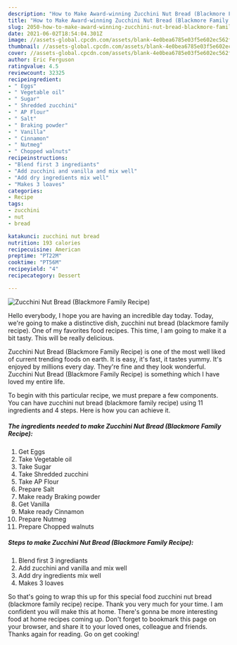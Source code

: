 ```yaml
---
description: "How to Make Award-winning Zucchini Nut Bread (Blackmore Family Recipe)"
title: "How to Make Award-winning Zucchini Nut Bread (Blackmore Family Recipe)"
slug: 2050-how-to-make-award-winning-zucchini-nut-bread-blackmore-family-recipe
date: 2021-06-02T18:54:04.301Z
image: //assets-global.cpcdn.com/assets/blank-4e0bea6785e03f5e602ec562f230caae08da540cada707380b4fe1bbebba43da.png
thumbnail: //assets-global.cpcdn.com/assets/blank-4e0bea6785e03f5e602ec562f230caae08da540cada707380b4fe1bbebba43da.png
cover: //assets-global.cpcdn.com/assets/blank-4e0bea6785e03f5e602ec562f230caae08da540cada707380b4fe1bbebba43da.png
author: Eric Ferguson
ratingvalue: 4.5
reviewcount: 32325
recipeingredient:
- " Eggs"
- " Vegetable oil"
- " Sugar"
- " Shredded zucchini"
- " AP Flour"
- " Salt"
- " Braking powder"
- " Vanilla"
- " Cinnamon"
- " Nutmeg"
- " Chopped walnuts"
recipeinstructions:
- "Blend first 3 ingrediants"
- "Add zucchini and vanilla and mix well"
- "Add dry ingredients mix well"
- "Makes 3 loaves"
categories:
- Recipe
tags:
- zucchini
- nut
- bread

katakunci: zucchini nut bread 
nutrition: 193 calories
recipecuisine: American
preptime: "PT22M"
cooktime: "PT56M"
recipeyield: "4"
recipecategory: Dessert

---
```



![Zucchini Nut Bread (Blackmore Family Recipe)](//assets-global.cpcdn.com/assets/blank-4e0bea6785e03f5e602ec562f230caae08da540cada707380b4fe1bbebba43da.png)

Hello everybody, I hope you are having an incredible day today. Today, we're going to make a distinctive dish, zucchini nut bread (blackmore family recipe). One of my favorites food recipes. This time, I am going to make it a bit tasty. This will be really delicious.

Zucchini Nut Bread (Blackmore Family Recipe) is one of the most well liked of current trending foods on earth. It is easy, it's fast, it tastes yummy. It's enjoyed by millions every day. They're fine and they look wonderful. Zucchini Nut Bread (Blackmore Family Recipe) is something which I have loved my entire life.




To begin with this particular recipe, we must prepare a few components. You can have zucchini nut bread (blackmore family recipe) using 11 ingredients and 4 steps. Here is how you can achieve it.

<!--inarticleads1-->

##### The ingredients needed to make Zucchini Nut Bread (Blackmore Family Recipe):

1. Get  Eggs
1. Take  Vegetable oil
1. Take  Sugar
1. Take  Shredded zucchini
1. Take  AP Flour
1. Prepare  Salt
1. Make ready  Braking powder
1. Get  Vanilla
1. Make ready  Cinnamon
1. Prepare  Nutmeg
1. Prepare  Chopped walnuts




<!--inarticleads2-->

##### Steps to make Zucchini Nut Bread (Blackmore Family Recipe):

1. Blend first 3 ingrediants
1. Add zucchini and vanilla and mix well
1. Add dry ingredients mix well
1. Makes 3 loaves




So that's going to wrap this up for this special food zucchini nut bread (blackmore family recipe) recipe. Thank you very much for your time. I am confident you will make this at home. There's gonna be more interesting food at home recipes coming up. Don't forget to bookmark this page on your browser, and share it to your loved ones, colleague and friends. Thanks again for reading. Go on get cooking!
